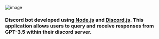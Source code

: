 ![image](https://github.com/user-attachments/assets/f0fa00e8-4878-4c9d-a767-8772080f8628)

### Discord bot developed using [Node.js](https://nodejs.org/) and [Discord.js](https://discord.js.org/). This application allows users to query and receive responses from GPT-3.5 within their discord server.
